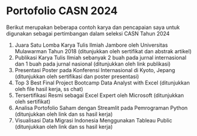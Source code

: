# Portofolio CASN 2024
Berikut merupakan beberapa contoh karya dan pencapaian saya untuk digunakan sebagai pertimbangan dalam seleksi CASN Tahun 2024
1.	Juara Satu Lomba Karya Tulis Ilmiah Jambore oleh Universitas Mulawarman Tahun 2018 (ditunjukkan oleh sertifikat dan abstrak artikel)
2.	Publikasi Karya Tulis Ilmiah sebanyak 2 buah pada jurnal internasional dan 1 buah pada jurnal nasional (ditunjukkan oleh link publikasi)
3.	Presentasi Poster pada Konferensi Internasional di Kyoto, Jepang (ditunjukkan oleh sertifikasi dan poster presentasi)
4.	Top 3 Best Final Project Bootcamp Data Analyst with Excel (ditunjukkan oleh file hasil kerja, ss chat)
5.	Tersertifikasi Resmi sebagai Excel Expert oleh Microsoft (ditunjukkan oleh sertifikat)
6.	Analisa Portofolio Saham dengan Streamlit pada Pemrograman Python (ditunjukkan oleh link dan ss hasil kerja)
7.	Visualisasi Data Migrasi Indonesia Menggunakan Tableau Public (ditunjukkan oleh link dan ss hasil kerja)
